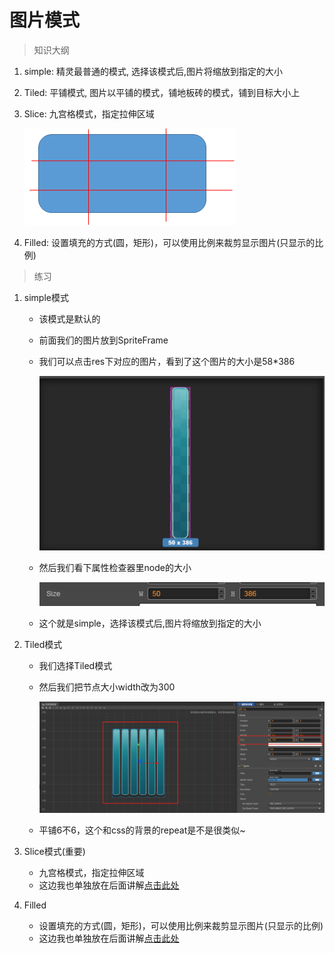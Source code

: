 # 图片模式
> 知识大纲
1. simple: 精灵最普通的模式, 选择该模式后,图片将缩放到指定的大小
2. Tiled: 平铺模式, 图片以平铺的模式，铺地板砖的模式，铺到目标大小上
3. Slice: 九宫格模式，指定拉伸区域

    ![](./images/图片模式-九宫格.jpg)
    
4. Filled: 设置填充的方式(圆，矩形)，可以使用比例来裁剪显示图片(只显示的比例)

> 练习
1. simple模式
    * 该模式是默认的
    * 前面我们的图片放到SpriteFrame
    * 我们可以点击res下对应的图片，看到了这个图片的大小是58*386
    
        ![](./images/看背景图大小.jpg)
        
    * 然后我们看下属性检查器里node的大小  
    
        ![](./images/simple的效果.jpg)
        
    * 这个就是simple，选择该模式后,图片将缩放到指定的大小  
    
2. Tiled模式   
    *  我们选择Tiled模式
    *  然后我们把节点大小width改为300
    
        ![](./images/Tiled的效果.jpg)
        
    * 平铺6不6，这个和css的背景的repeat是不是很类似~
    
3. Slice模式(重要) 
    * 九宫格模式，指定拉伸区域
    * 这边我也单独放在后面讲解[点击此处](./03-九宫格的使用.md)     
    
4. Filled 
    * 设置填充的方式(圆，矩形)，可以使用比例来裁剪显示图片(只显示的比例) 
    * 这边我也单独放在后面讲解[点击此处](./04-Filled模式.md)          
     
    
        